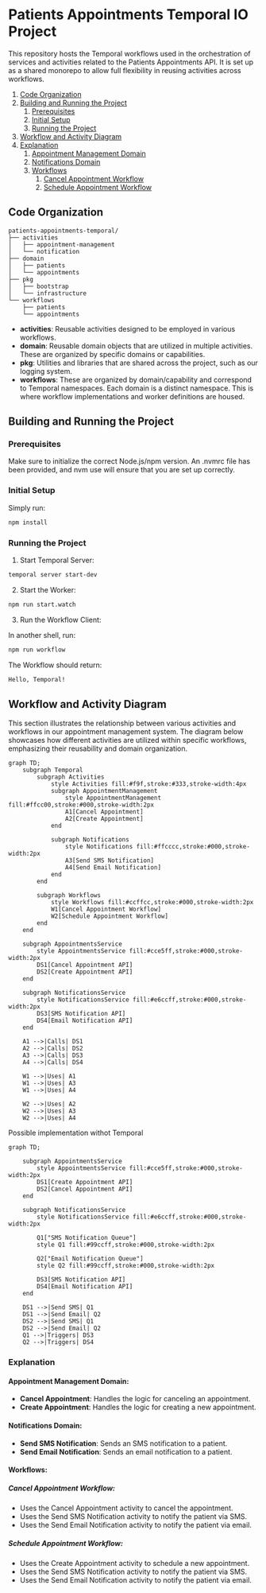 # Patients Appointments Temporal IO Project

This repository hosts the Temporal workflows used in the orchestration of services and activities related to the Patients Appointments API. It is set up as a shared monorepo to allow full flexibility in reusing activities across workflows.

1. [Code Organization](#code-organization)
2. [Building and Running the Project](#building-and-running-the-project)
   1. [Prerequisites](#prerequisites)
   2. [Initial Setup](#initial-setup)
   3. [Running the Project](#running-the-project)
3. [Workflow and Activity Diagram](#workflow-and-activity-diagram)
4. [Explanation](#explanation)
   1. [Appointment Management Domain](#appointment-management-domain)
   2. [Notifications Domain](#notifications-domain)
   3. [Workflows](#workflows)
      1. [Cancel Appointment Workflow](#cancel-appointment-workflow)
      2. [Schedule Appointment Workflow](#schedule-appointment-workflow)

## Code Organization

```plaintext
patients-appointments-temporal/
├── activities
│   ├── appointment-management
│   └── notification
├── domain
│   ├── patients
│   └── appointments
├── pkg
│   ├── bootstrap
│   └── infrastructure
└── workflows
    ├── patients
    └── appointments
```
- **activities**: Reusable activities designed to be employed in various workflows.
- **domain**: Reusable domain objects that are utilized in multiple activities. These are organized by specific domains or capabilities.
- **pkg**: Utilities and libraries that are shared across the project, such as our logging system.
- **workflows**: These are organized by domain/capability and correspond to Temporal namespaces. Each domain is a distinct namespace. This is where workflow implementations and worker definitions are housed.


## Building and Running the Project

### Prerequisites
Make sure to initialize the correct Node.js/npm version. An .nvmrc file has been provided, and nvm use will ensure that you are set up correctly.

### Initial Setup
Simply run:

```bash
npm install
```
### Running the Project
1. Start Temporal Server:

```bash
temporal server start-dev
```
2. Start the Worker:

```bash
npm run start.watch
```
3. Run the Workflow Client:

In another shell, run:

```bash
npm run workflow
```
The Workflow should return:

```bash
Hello, Temporal!
```

## Workflow and Activity Diagram
This section illustrates the relationship between various activities and workflows in our appointment management system. The diagram below showcases how different activities are utilized within specific workflows, emphasizing their reusability and domain organization.

```mermaid
graph TD;
    subgraph Temporal
        subgraph Activities
            style Activities fill:#f9f,stroke:#333,stroke-width:4px
            subgraph AppointmentManagement
                style AppointmentManagement fill:#ffcc00,stroke:#000,stroke-width:2px
                A1[Cancel Appointment]
                A2[Create Appointment]
            end

            subgraph Notifications
                style Notifications fill:#ffcccc,stroke:#000,stroke-width:2px
                A3[Send SMS Notification]
                A4[Send Email Notification]
            end
        end

        subgraph Workflows
            style Workflows fill:#ccffcc,stroke:#000,stroke-width:2px
            W1[Cancel Appointment Workflow]
            W2[Schedule Appointment Workflow]
        end
    end

    subgraph AppointmentsService
        style AppointmentsService fill:#cce5ff,stroke:#000,stroke-width:2px
        DS1[Cancel Appointment API]
        DS2[Create Appointment API]
    end

    subgraph NotificationsService
        style NotificationsService fill:#e6ccff,stroke:#000,stroke-width:2px
        DS3[SMS Notification API]
        DS4[Email Notification API]
    end

    A1 -->|Calls| DS1
    A2 -->|Calls| DS2
    A3 -->|Calls| DS3
    A4 -->|Calls| DS4

    W1 -->|Uses| A1
    W1 -->|Uses| A3
    W1 -->|Uses| A4

    W2 -->|Uses| A2
    W2 -->|Uses| A3
    W2 -->|Uses| A4

```

Possible implementation withot Temporal
```mermaid
graph TD;

    subgraph AppointmentsService
        style AppointmentsService fill:#cce5ff,stroke:#000,stroke-width:2px
        DS1[Create Appointment API]
        DS2[Cancel Appointment API]
    end

    subgraph NotificationsService
        style NotificationsService fill:#e6ccff,stroke:#000,stroke-width:2px
        
        Q1["SMS Notification Queue"]
        style Q1 fill:#99ccff,stroke:#000,stroke-width:2px
        
        Q2["Email Notification Queue"]
        style Q2 fill:#99ccff,stroke:#000,stroke-width:2px

        DS3[SMS Notification API]
        DS4[Email Notification API]
    end

    DS1 -->|Send SMS| Q1
    DS1 -->|Send Email| Q2
    DS2 -->|Send SMS| Q1
    DS2 -->|Send Email| Q2
    Q1 -->|Triggers| DS3
    Q2 -->|Triggers| DS4
```
### Explanation
#### Appointment Management Domain:

- **Cancel Appointment**: Handles the logic for canceling an appointment.
- **Create Appointment**: Handles the logic for creating a new appointment.
#### Notifications Domain:

- **Send SMS Notification**: Sends an SMS notification to a patient.
- **Send Email Notification**: Sends an email notification to a patient.
#### Workflows:

##### Cancel Appointment Workflow:

- Uses the Cancel Appointment activity to cancel the appointment.
- Uses the Send SMS Notification activity to notify the patient via SMS.
- Uses the Send Email Notification activity to notify the patient via email.
##### Schedule Appointment Workflow:

- Uses the Create Appointment activity to schedule a new appointment.
- Uses the Send SMS Notification activity to notify the patient via SMS.
- Uses the Send Email Notification activity to notify the patient via email.




